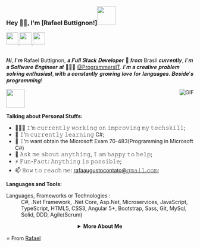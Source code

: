 ### Hey 👋🏽, I'm [Rafael Buttignon!]<img src="https://media.giphy.com/media/mGcNjsfWAjY5AEZNw6/giphy.gif" width="50">

<a href="https://www.linkedin.com/in/rafael-augusto-buttignon-6b120a171/" target="_blank"></a>
         <a href="https://www.linkedin.com/in/rafael-augusto-buttignon-6b120a171/">
         <img src="https://github.com/gauravghongde/social-icons/blob/master/PNG/Black/LinkedIN_black.png" width="32" height="32"/>
         </a>
         <a href="https://www.instagram.com/rafaaugustt/">
         <img src="https://github.com/gauravghongde/social-icons/blob/master/PNG/Black/Instagram_black.png" width="32" height="32"/>
         </a>
         <a href="mailto:rafaaugustocontato@gmail.com">
         <img src="https://github.com/gauravghongde/social-icons/blob/master/PNG/Black/Gmail_black.png" width="32" height="32"/>
         </a>
<br />
<br />

𝑯𝒊, 𝑰'𝒎 Rafael Buttignon, 𝒂 𝑭𝒖𝒍𝒍 𝑺𝒕𝒂𝒄𝒌 𝑫𝒆𝒗𝒆𝒍𝒐𝒑𝒆𝒓 🚀 𝒇𝒓𝒐𝒎 Brasil 𝒄𝒖𝒓𝒓𝒆𝒏𝒕𝒍𝒚, 𝑰'𝒎 𝒂 𝑺𝒐𝒇𝒕𝒘𝒂𝒓𝒆 𝑬𝒏𝒈𝒊𝒏𝒆𝒆𝒓 𝒂𝒕 🙍🏽‍♂️ [@ProgrammersIT](https://www.programmers.com.br). 𝑰'𝒎 𝒂 𝒄𝒓𝒆𝒂𝒕𝒊𝒗𝒆 𝒑𝒓𝒐𝒃𝒍𝒆𝒎 𝒔𝒐𝒍𝒗𝒊𝒏𝒈 𝒆𝒏𝒕𝒉𝒖𝒔𝒊𝒂𝒔𝒕, 𝒘𝒊𝒕𝒉 𝒂 𝒄𝒐𝒏𝒔𝒕𝒂𝒏𝒕𝒍𝒚 𝒈𝒓𝒐𝒘𝒊𝒏𝒈 𝒍𝒐𝒗𝒆 𝒇𝒐𝒓 𝒍𝒂𝒏𝒈𝒖𝒂𝒈𝒆𝒔. 𝑩𝒆𝒔𝒊𝒅𝒆'𝒔 𝒑𝒓𝒐𝒈𝒓𝒂𝒎𝒎𝒊𝒏𝒈!

<img src="https://media.giphy.com/media/VgCDAzcKvsR6OM0uWg/giphy.gif" width="50">

  <img align="right" alt="GIF" src="https://i.pinimg.com/originals/e4/26/70/e426702edf874b181aced1e2fa5c6cde.gif" />
  
**Talking about Personal Stuffs:**

- 👨🏽‍💻 𝙸’𝚖 𝚌𝚞𝚛𝚛𝚎𝚗𝚝𝚕𝚢 𝚠𝚘𝚛𝚔𝚒𝚗𝚐 𝚘𝚗 𝚒𝚖𝚙𝚛𝚘𝚟𝚒𝚗𝚐 𝚖𝚢 𝚝𝚎𝚌𝚑𝚜𝚔𝚒𝚕𝚕;
- 🌱 𝙸’𝚖 𝚌𝚞𝚛𝚛𝚎𝚗𝚝𝚕𝚢 𝚕𝚎𝚊𝚛𝚗𝚒𝚗𝚐 C#; 
- 👯 𝙸’𝚖 want obtain the Microsoft Exam 
      70-483(Programming in Microsoft C#)
- 💬 𝙰𝚜𝚔 𝚖𝚎 𝚊𝚋𝚘𝚞𝚝 𝚊𝚗𝚢𝚝𝚑𝚒𝚗𝚐, 𝙸 𝚊𝚖 𝚑𝚊𝚙𝚙𝚢 𝚝𝚘 𝚑𝚎𝚕𝚙;
- ⚡️ 𝙵𝚞𝚗-𝙵𝚊𝚌𝚝: 𝙰𝚗𝚢𝚝𝚑𝚒𝚗𝚐 𝚒𝚜 𝚙𝚘𝚜𝚜𝚒𝚋𝚕𝚎;
- 📫 𝙷𝚘𝚠 𝚝𝚘 𝚛𝚎𝚊𝚌𝚑 𝚖𝚎: rafaaugustocontato@𝚐𝚖𝚊𝚒𝚕.𝚌𝚘𝚖;

**Languages and Tools:**  

<html>
      <dl>
         <dt>Languages, Frameworks or Technologies :</dt>
         <dd>C#, .Net Framework, .Net Core, Asp.Net, Microservices,
                  JavaScript, TypeScript, HTML5, CSS3, 
                  Angular 5+, Bootstrap, Sass, Git,
                  MySql, Solid, DDD, Agile(Scrum)
         </dd>
      </dl>
      <details align="center">
         <summary><b>More About Me</b><br></summary>
         <div>
            <div>
               <b>
                  <h3>My Stats</h3>
                  <a href="https://github.com/rafael-buttignon/github-readme-stats/actions">
                  <img alt="rafael's github stats" src="https://github-readme-stats-gaurav.vercel.app/api?username=rafael-                          buttignon&show_icons=true&title_color=4078c0&icon_color=6cc644&text_color=333&bg_color=f5f5f5"/>
                  </a>
               </b>
            </div>
            <div>
               <b>
                  <h3>My Spotify</h3>
                  <a href="https://spotify-now-playing.vercel.app/api/spotify-now-playing">
                  <img alt="Now playing Spotify" src="https://spotify-now-playing.vercel.app/api/spotify-now-playing"/>
                  </a>
               </b>
            </div>
         </div>
      </details>
   </body>
</html>

⭐️ From [Rafael](https://github.com/rafael-buttignon)
